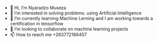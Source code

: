 - 👋 Hi, I’m Nyaradzo Museza
- 👀 I’m interested in solving problems. using Artificial Intelligence
- 🌱 I’m currently learning Machine Lerning and I am working towards a certification in tensorflow
- 💞️ I’m looking to collaborate on machine learning projects
- 📫 How to reach me +263772166457

<!---
nyarymuseza/nyarymuseza is a ✨ special ✨ repository because its `README.md` (this file) appears on your GitHub profile.
You can click the Preview link to take a look at your changes.
--->
